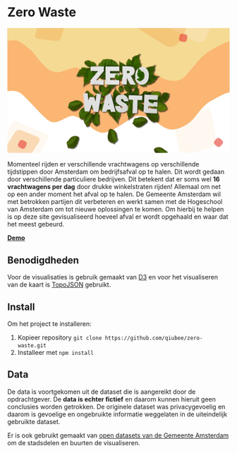 # Zero Waste

![Zero Waste title](css/images/poster.jpg)

Momenteel rijden er verschillende vrachtwagens op verschillende tijdstippen door Amsterdam om bedrijfsafval op te halen. Dit wordt gedaan door verschillende particuliere bedrijven. Dit betekent dat er soms wel **16 vrachtwagens per dag** door drukke winkelstraten rijden! Allemaal om net op een ander moment het afval op te halen. De Gemeente Amsterdam wil met betrokken partijen dit verbeteren en werkt samen met de Hogeschool van Amsterdam om tot nieuwe oplossingen te komen. Om hierbij te helpen is op deze site gevisualiseerd hoeveel afval er wordt opgehaald en waar dat het meest gebeurd.

[**Demo**](https://qiubee.github.io/zero-waste/)

## Benodigdheden

Voor de visualisaties is gebruik gemaakt van [D3](https://github.com/d3/d3) en voor het visualiseren van de kaart is [TopoJSON](https://github.com/topojson/topojson) gebruikt.

## Install

Om het project te installeren:

1. Kopieer repository `git clone https://github.com/qiubee/zero-waste.git`
2. Installeer met `npm install`

## Data

De data is voortgekomen uit de dataset die is aangereikt door de opdrachtgever. De **data is echter fictief** en daarom kunnen hieruit geen conclusies worden getrokken. De originele dataset was privacygevoelig en daarom is gevoelige en ongebruikte informatie weggelaten in de uiteindelijk gebruikte dataset.

Er is ook gebruikt gemaakt van [open datasets van de Gemeente Amsterdam](https://maps.amsterdam.nl/open_geodata/?LANG=nl) om de stadsdelen en buurten de visualiseren.

